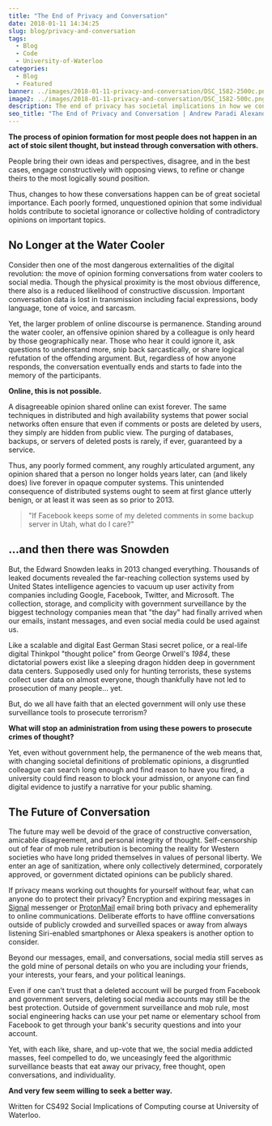 ```yaml
---
title: "The End of Privacy and Conversation"
date: 2018-01-11 14:34:25
slug: blog/privacy-and-conversation
tags:
  - Blog
  - Code
  - University-of-Waterloo
categories:
  - Blog
  - Featured
banner: ../images/2018-01-11-privacy-and-conversation/DSC_1582-2500c.png
image2: ../images/2018-01-11-privacy-and-conversation/DSC_1582-500c.png
description: The end of privacy has societal implications in how we converse and run a democracy.
seo_title: "The End of Privacy and Conversation | Andrew Paradi Alexander"
---
```


**The process of opinion formation for most people does not happen in an act of stoic silent thought, but instead through conversation with others.**

People bring their own ideas and perspectives, disagree, and in the best cases, engage constructively with opposing views, to refine or change theirs to the most logically sound position.

Thus, changes to how these conversations happen can be of great societal importance. Each poorly formed, unquestioned opinion that some individual holds contribute to societal ignorance or collective holding of contradictory opinions on important topics.

## No Longer at the Water Cooler

Consider then one of the most dangerous externalities of the digital revolution: the move of opinion forming conversations from water coolers to social media. Though the physical proximity is the most obvious difference, there also is a reduced likelihood of constructive discussion. Important conversation data is lost in transmission including facial expressions, body language, tone of voice, and sarcasm.

Yet, the larger problem of online discourse is permanence. Standing around the water cooler, an offensive opinion shared by a colleague is only heard by those geographically near. Those who hear it could ignore it, ask questions to understand more, snip back sarcastically, or share logical refutation of the offending argument. But, regardless of how anyone responds, the conversation eventually ends and starts to fade into the memory of the participants.

**Online, this is not possible.**

A disagreeable opinion shared online can exist forever. The same techniques in distributed and high availability systems that power social networks often ensure that even if comments or posts are deleted by users, they simply are hidden from public view. The purging of databases, backups, or servers of deleted posts is rarely, if ever, guaranteed by a service.

Thus, any poorly formed comment, any roughly articulated argument, any opinion shared that a person no longer holds years later, can (and likely does) live forever in opaque computer systems. This unintended consequence of distributed systems ought to seem at first glance utterly benign, or at least it was seen as so prior to 2013.

> "If Facebook keeps some of my deleted comments in some backup server in Utah, what do I care?"

## ...and then there was Snowden

But, the Edward Snowden leaks in 2013 changed everything. Thousands of leaked documents revealed the far-reaching collection systems used by United States intelligence agencies to vacuum up user activity from companies including Google, Facebook, Twitter, and Microsoft. The collection, storage, and complicity with government surveillance by the biggest technology companies mean that "the day" had finally arrived when our emails, instant messages, and even social media could be used against us.

Like a scalable and digital East German Stasi secret police, or a real-life digital Thinkpol "thought police" from George Orwell's _1984_, these dictatorial powers exist like a sleeping dragon hidden deep in government data centers. Supposedly used only for hunting terrorists, these systems collect user data on almost everyone, though thankfully have not led to prosecution of many people... yet.

But, do we all have faith that an elected government will only use these surveillance tools to prosecute terrorism?

**What will stop an administration from using these powers to prosecute crimes of thought?**

Yet, even without government help, the permanence of the web means that, with changing societal definitions of problematic opinions, a disgruntled colleague can search long enough and find reason to have you fired, a university could find reason to block your admission, or anyone can find digital evidence to justify a narrative for your public shaming.

## The Future of Conversation

The future may well be devoid of the grace of constructive conversation, amicable disagreement, and personal integrity of thought. Self-censorship out of fear of mob rule retribution is becoming the reality for Western societies who have long prided themselves in values of personal liberty. We enter an age of sanitization, where only collectively determined, corporately approved, or government dictated opinions can be publicly shared.

If privacy means working out thoughts for yourself without fear, what can anyone do to protect their privacy? Encryption and expiring messages in [Signal](https://www.signal.org/) messenger or [ProtonMail](https://protonmail.com/) email bring both privacy and ephemerality to online communications. Deliberate efforts to have offline conversations outside of publicly crowded and surveilled spaces or away from always listening Siri-enabled smartphones or Alexa speakers is another option to consider.

Beyond our messages, email, and conversations, social media still serves as the gold mine of personal details on who you are including your friends, your interests, your fears, and your political leanings.

Even if one can't trust that a deleted account will be purged from Facebook and government servers, deleting social media accounts may still be the best protection. Outside of government surveillance and mob rule, most social engineering hacks can use your pet name or elementary school from Facebook to get through your bank's security questions and into your account.

Yet, with each like, share, and up-vote that we, the social media addicted masses, feel compelled to do, we unceasingly feed the algorithmic surveillance beasts that eat away our privacy, free thought, open conversations, and individuality.

**And very few seem willing to seek a better way.**

Written for CS492 Social Implications of Computing course at University of Waterloo.
